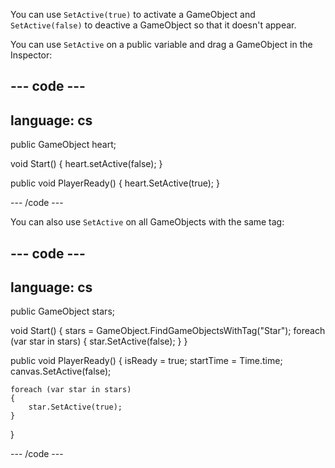 You can use `SetActive(true)` to activate a GameObject and `SetActive(false)` to deactive a GameObject so that it doesn't appear. 

You can use `SetActive` on a public variable and drag a GameObject in the Inspector:

--- code ---
---
language: cs
---

public GameObject heart;

void Start()
{
    heart.setActive(false);
}

public void PlayerReady()
{
    heart.SetActive(true);
}

--- /code ---

You can also use `SetActive` on all GameObjects with the same tag:

--- code ---
---
language: cs
---

public GameObject stars;

void Start()
{
    stars = GameObject.FindGameObjectsWithTag("Star");
    foreach (var star in stars)
    {
        star.SetActive(false);
    }
}

public void PlayerReady()
{
    isReady = true;
    startTime = Time.time;
    canvas.SetActive(false);
    
    foreach (var star in stars)
    {
        star.SetActive(true);
    }
}

--- /code ---
